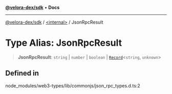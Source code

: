 [**@velora-dex/sdk**](../../README.md) • **Docs**

***

[@velora-dex/sdk](../../globals.md) / [\<internal\>](../README.md) / JsonRpcResult

# Type Alias: JsonRpcResult

> **JsonRpcResult**: `string` \| `number` \| `boolean` \| [`Record`](Record.md)\<`string`, `unknown`\>

## Defined in

node\_modules/web3-types/lib/commonjs/json\_rpc\_types.d.ts:2
